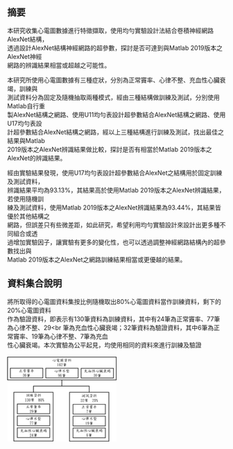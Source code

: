 ## 摘要
本研究收集心電圖數據進行特徵擷取，使用均勻實驗設計法結合卷積神經網路AlexNet結構，<br>
透過設計AlexNet結構神經網路的超參數，探討是否可達到與Matlab 2019版本之AlexNet神經<br>
網路的辨識結果相當或超越之可能性。<br>

本研究所使用心電圖數據有三種症狀，分別為正常竇率、心律不整、充血性心臟衰竭，訓練與<br>
測試資料分為固定及隨機抽取兩種模式，經由三種結構做訓練及測試，分別使用Matlab自行重<br>
製AlexNet結構之網路、使用U11均勻表設計超參數結合AlexNet結構之網路、使用U17均勻表設<br>
計超參數結合AlexNet結構之網路，經以上三種結構進行訓練及測試，找出最佳之結果與Matlab<br>
2019版本之AlexNet辨識結果做比較，探討是否有相當於Matlab 2019版本之AlexNet的辨識結果。<br>

經由實驗結果發現，使用U17均勻表設計超參數結合AlexNet之結構用於固定訓練及測試資料，<br>
辨識結果平均為93.13%，其結果高於使用Matlab 2019版本之AlexNet辨識結果，若使用隨機訓<br>
練及測試資料，使用Matlab 2019版本之AlexNet辨識結果為93.44%，其結果皆優於其他結構之<br>
網路，但誤差只有些微差距，如此研究，希望利用均勻實驗設計來設計出更多種不同組合或透<br>
過增加實驗因子，讓實驗有更多的變化性，也可以透過調整神經網路結構內的超參數找出與<br>
Matlab 2019版本之AlexNet之網路訓練結果相當或更優越的結果。<br>

## 資料集合說明
將所取得的心電圖資料集按比例隨機取出80%心電圖資料當作訓練資料，剩下的20%心電圖資料<br>
作為驗證資料，即表示有130筆資料為訓練資料，其中有24筆為正常竇率、77筆為心律不整、29<br
筆為充血性心臟衰竭；32筆資料為驗證資料，其中6筆為正常竇率、19筆為心律不整、7筆為充血<br>
性心臟衰竭。本次實驗為公平起見，均使用相同的資料來進行訓練及驗證<br>
<br>
<img src="https://github.com/gracechang1002/CNN_heart/blob/master/data.png" width="50%" height="50%" />
